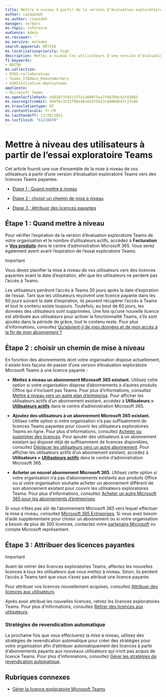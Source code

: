 ```yaml
---
title: Mettre à niveau à partir de la version d’évaluation exploratoire teams
author: cazawideh
ms.author: czawideh
manager: serdars
ms.topic: reference
audience: Admin
ms.reviewer: ''
ms.service: msteams
search.appverid: MET150
ms.localizationpriority: high
description: Mettez à niveau les utilisateurs d’une version d’évaluation exploratoire Teams vers une licence payante.
f1.keywords:
- NOCSH
ms.collection:
- M365-collaboration
- Teams_ITAdmin_RemoteWorkers
- m365initiative-deployteams
appliesto:
- Microsoft Teams
ms.openlocfilehash: d4816f3f05c37fe1a690ffea7f48789c41fd2603
ms.sourcegitcommit: 949fbc3215f96e48c01b75b13c400bdb47c37e4b
ms.translationtype: HT
ms.contentlocale: fr-FR
ms.lasthandoff: 11/29/2021
ms.locfileid: "61216670"
---
```

# <a name="upgrade-users-from-the-teams-exploratory-trial"></a>Mettre à niveau des utilisateurs à partir de l’essai exploratoire Teams

Cet article fournit une vue d’ensemble de la mise à niveau de vos utilisateurs à partir d’une version d’évaluation exploratoire Teams vers des licences Teams payantes.

- [Étape 1 : Quand mettre à niveau](#step-1-when-to-upgrade)

- [Étape 2 : choisir un chemin de mise à niveau](#step-2-choose-an-upgrade-path)

- [Étape 3 : Attribuer des licences payantes](#step-3-assign-paid-licenses)

## <a name="step-1-when-to-upgrade"></a>Étape 1 : Quand mettre à niveau  

Pour vérifier l’expiration de la version d’évaluation exploratoire Teams de votre organisation et le nombre d’utilisateurs actifs, accédez à **Facturation >** <a href="https://go.microsoft.com/fwlink/p/?linkid=842054" target="_blank"><b>Vos produits</b></a> dans le centre d’administration Microsoft 365. Vous serez également averti avant l’expiration de l’essai exploratoire Teams.

> [!IMPORTANT]
> Vous devez planifier la mise à niveau de vos utilisateurs vers des licences payantes avant la date d’expiration, afin que les utilisateurs ne perdent pas l’accès à Teams.
>
> Les utilisateurs perdront l’accès à Teams 30 jours après la date d’expiration de l’essai. Tant que les utilisateurs reçoivent une licence payante dans les 60 jours suivant la date d’expiration, ils peuvent récupérer l’accès à Teams et tout le contenu existe toujours. Toutefois, au bout de 60 jours, les données des utilisateurs sont supprimées. Une fois qu’une nouvelle licence est attribuée aux utilisateurs pour activer la fonctionnalité Teams, s’ils sont ajoutés dans la période de grâce, tout le contenu reste. Pour plus d’informations, consultez <a href="/microsoft-365/commerce/subscriptions/what-if-my-subscription-expires?view=o365-worldwide" target="_blank">Qu’advient-il de mes données et de mon accès à la fin de mon abonnement ?</a>

## <a name="step-2-choose-an-upgrade-path"></a>Étape 2 : choisir un chemin de mise à niveau

En fonction des abonnements dont votre organisation dispose actuellement, il existe trois façons de passer d’une version d’évaluation exploratoire Microsoft Teams à une licence payante :

- **Mettez à niveau un abonnement Microsoft 365 existant.** Utilisez cette option si votre organisation dispose d’abonnements à d’autres produits Office qui n’incluent pas Teams. Pour plus d’informations, consultez <a href="/microsoft-365/commerce/subscriptions/upgrade-to-different-plan?view=o365-worldwide" target="_blank">Mettre à niveau vers un autre plan d’entreprise</a>. Pour afficher les utilisateurs actifs d’un abonnement existant, accédez à **Utilisateurs >** <a href="https://go.microsoft.com/fwlink/p/?linkid=834822" target="_blank"><b>Utilisateurs actifs</b></a> dans le centre d’administration Microsoft 365.

- **Ajoutez des utilisateurs à un abonnement Microsoft 365 existant.** Utilisez cette option si votre organisation n’a pas suffisamment de licences Teams payantes pour couvrir les utilisateurs exploratoires Teams en ligne. Pour plus d’informations, consultez <a href="/microsoft-365/commerce/licenses/buy-licenses?view=o365-worldwide" target="_blank">Acheter ou supprimer des licences</a>. Pour ajouter des utilisateurs à un abonnement existant qui dispose déjà de suffisamment de licences disponibles, consultez <a href="/microsoft-365/commerce/subscriptions/move-users-different-subscription?view=o365-worldwide" target="_blank">Déplacer les utilisateurs vers un autre abonnement</a>. Pour afficher les utilisateurs actifs d’un abonnement existant, accédez à **Utilisateurs >** <a href="https://go.microsoft.com/fwlink/p/?linkid=834822" target="_blank"><b>Utilisateurs actifs</b></a> dans le centre d’administration Microsoft 365.

- **Acheter un nouvel abonnement Microsoft 365.** Utilisez cette option si votre organisation n’a pas d’abonnements existants aux produits Office ou si votre organisation souhaite acheter un abonnement différent de son abonnement existant pour couvrir les utilisateurs exploratoires Teams.  Pour plus d’informations, consultez <a href="/microsoft-365/commerce/try-or-buy-microsoft-365?view=o365-worldwide%22%20\#buy-a-different-subscription" target="_blank">Acheter un autre Microsoft 365 pour les abonnements d’entreprises</a>.

Si vous n’êtes pas sûr de l’abonnement Microsoft 365 vers lequel effectuer la mise à niveau, consultez <a href="https://www.microsoft.com/microsoft-365/business#coreui-heading-hiatrep" target="_blank">Microsoft 365 Entreprises</a>. Si vous avez besoin d’aide supplémentaire pour choisir un abonnement ou si votre organisation a besoin de plus de 300 licences, contactez votre <a href="https://www.microsoft.com/solution-providers/home" target="_blank">partenaire Microsoft</a> ou compte Microsoft représentant.

## <a name="step-3-assign-paid-licenses"></a>Étape 3 : Attribuer des licences payantes

> [!IMPORTANT]
> Avant de retirer des licences exploratoires Teams, affectez les nouvelles licences à tous les utilisateurs que vous mettez à niveau. Sinon, ils perdent l’accès à Teams tant que vous n’avez pas attribué une licence payante.  

Pour attribuer vos licences nouvellement acquises, consultez <a href="/microsoft-365/admin/manage/assign-licenses-to-users?view=o365-worldwide&viewFallbackFrom=o365-worldwide%22%20%5C" target="_blank">Attribuer des licences aux utilisateurs</a>.  

Après avoir attribué les nouvelles licences, retirez les licences exploratoires Teams. Pour plus d’informations, consultez <a href="/microsoft-365/admin/manage/remove-licenses-from-users?view=o365-worldwide" target="_blank">Retirer des licences aux utilisateurs</a>.

### <a name="auto-claim-policies"></a>Stratégies de revendication automatique

La prochaine fois que vous effectuerez la mise à niveau, utilisez des stratégies de revendication automatique pour créer des stratégies pour votre organisation afin d’attribuer automatiquement des licences à partir d’abonnements payants aux nouveaux utilisateurs qui n’ont pas acquis de licence Teams. Pour plus d’informations, consultez <a href="/microsoft-365/commerce/licenses/manage-auto-claim-policies?view=o365-worldwide" target="_blank">Gérer les stratégies de revendication automatique</a>.

## <a name="related-topics"></a>Rubriques connexes

- [Gérer la licence exploratoire Microsoft Teams](teams-exploratory.md)
